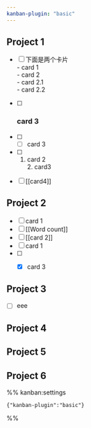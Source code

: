 ```yaml
---
kanban-plugin: "basic"
---
```


## Project 1

- [ ] 下面是两个卡片<br>- card 1<br>- card 2<br>	- card 2.1<br>	- card 2.2
- [ ] ### card 3
- [ ] - [ ] card 3
- [ ] 1. card 2<br>2. card3
- [ ] [[card4]]


## Project 2

- [ ] card 1
- [ ] [[Word count]]
- [ ] [[card 2]]
- [ ] card 1
- [ ] - [x] card 3


## Project 3

- [ ] eee


## Project 4



## Project 5



## Project 6





%% kanban:settings
```
{"kanban-plugin":"basic"}
```
%%